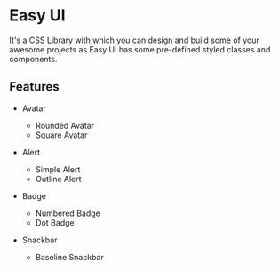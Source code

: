 # Easy UI
It's a CSS Library with which you can design and build some of your awesome projects as Easy UI
has some pre-defined styled classes and components.

## Features

- Avatar
    - Rounded Avatar
    - Square Avatar

- Alert
    - Simple Alert
    - Outline Alert

- Badge
    - Numbered Badge
    - Dot Badge

- Snackbar
	- Baseline Snackbar